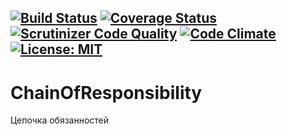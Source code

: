[![Build Status](https://travis-ci.org/Jagepard/PhpDesignPatterns-ChainOfResponsibility.svg?branch=master)](https://travis-ci.org/Jagepard/PhpDesignPatterns-ChainOfResponsibility)
[![Coverage Status](https://coveralls.io/repos/github/Jagepard/PhpDesignPatterns-ChainOfResponsibility/badge.svg?branch=master)](https://coveralls.io/github/Jagepard/PhpDesignPatterns-ChainOfResponsibility?branch=master)
[![Scrutinizer Code Quality](https://scrutinizer-ci.com/g/Jagepard/PhpDesignPatterns-ChainOfResponsibility/badges/quality-score.png?b=master)](https://scrutinizer-ci.com/g/Jagepard/PhpDesignPatterns-ChainOfResponsibility/?branch=master)
[![Code Climate](https://codeclimate.com/github/Jagepard/PhpDesignPatterns-ChainOfResponsibility/badges/gpa.svg)](https://codeclimate.com/github/Jagepard/PhpDesignPatterns-ChainOfResponsibility)
[![License: MIT](https://img.shields.io/badge/license-MIT-498e7f.svg)](https://mit-license.org/)
-----

# ChainOfResponsibility
Цепочка обязанностей

